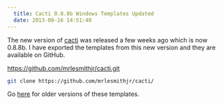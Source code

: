 ```yaml
---
  title: Cacti 0.8.8b Windows Templates Updated
  date: 2013-08-16 14:51:40
---
```


The new version of [cacti](http://www.cacti.net "http\://www.cacti.net") was
released a few weeks ago which is now 0.8.8b. I have exported the templates from
this new version and they are available on GitHub.

<https://github.com/mrlesmithjr/cacti.git>

```bash
git clone https://github.com/mrlesmithjr/cacti/
```

Go
[here](http://everythingshouldbevirtual.com/cacti-templates-for-windows "http\://everythingshouldbevirtual.com/cacti-templates-for-windows")
for older versions of these templates.
